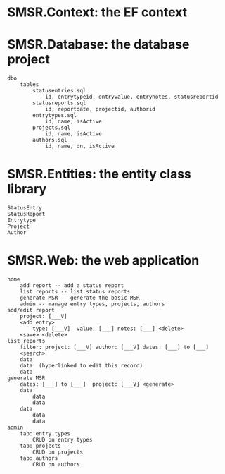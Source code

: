 # SMSR.Context: the EF context

# SMSR.Database: the database project
    dbo
        tables
            statusentries.sql
                id, entrytypeid, entryvalue, entrynotes, statusreportid
            statusreports.sql
                id, reportdate, projectid, authorid
            entrytypes.sql
                id, name, isActive
            projects.sql
                id, name, isActive
            authors.sql
                id, name, dn, isActive

# SMSR.Entities: the entity class library
    StatusEntry
    StatusReport
    Entrytype
    Project
    Author

# SMSR.Web: the web application
    home
        add report -- add a status report
        list reports -- list status reports
        generate MSR -- generate the basic MSR
        admin -- manage entry types, projects, authors
    add/edit report
        project: [___V]
        <add entry>
            type: [___V]  value: [___] notes: [___] <delete>
        <save> <delete>
    list reports
        filter: project: [___V] author: [___V] dates: [___] to [___]
        <search>
        data
        data  (hyperlinked to edit this record)
        data
    generate MSR 
        dates: [___] to [___]  project: [___V] <generate>
        data
            data
            data
        data
            data
            data
    admin
        tab: entry types
            CRUD on entry types
        tab: projects
            CRUD on projects
        tab: authors
            CRUD on authors